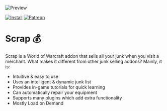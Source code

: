 ![Preview](http://jaliborc.com/images/addons/slides/scrap.jpg)

[![Install](http://jaliborc.com/images/external/twitch_client.png)](https://www.curseforge.com/wow/addons/scrap/download?client=y) [![Patreon](http://jaliborc.com/images/external/patreon.png#1)](https://www.patreon.com/user?u=9248226)

# Scrap :moneybag:
Scrap is a World of Warcraft addon that sells all your junk when you visit a merchant. What makes it different from other junk selling addons? Mainly, it is:
* Intuitive & easy to use
* Uses an intelligent & dynamic junk list
* Provides in-game tutorials for quick learning
* Can automatically repair your equipment
* Supports many plugins which add extra functionality
* Mostly Load on Demand
